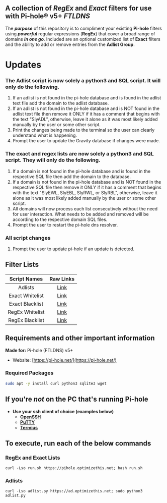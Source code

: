 ## A collection of *RegEx* and *Exact* filters for use with Pi-hole® v5+ *FTLDNS*

The ***purpose*** of this repository is to compliment your existing **Pi-hole** filters using ***powerful*** regular expressions (**RegEx**) that cover a broad range of domains ***in one go***. Included are an optional customized list of **Exact** filters and the ability to add or remove entries from the **Adlist Group**.

# Updates
### The Adlist script is now solely a python3 and SQL script. It will only do the following.
  1. If an adlist is not found in the pi-hole database and is found in the adlist text file add the domain to the adlist database.
  2. If an adlist is not found in the pi-hole database and is NOT found in the adlist text file then remove it ONLY if it has a comment that begins with the text "SlyADL", otherwise, leave it alone as it was most likely added manually by the user or some other script.
  3. Print the changes being made to the terminal so the user can clearly understand what is happening.
  4. Prompt the user to update the Gravity database if changes were made.
### The exact and regex lists are now solely a python3 and SQL script. They will only do the following.
  1. If a domain is not found in the pi-hole database and is found in the respective SQL file then add the domain to the database.
  2. If a domain is not found in the pi-hole database and is NOT found in the respective SQL file then remove it ONLY if it has a comment that begins with the text "SlyEWL, SlyEBL, SlyRWL, or SlyRBL", otherwise, leave it alone as it was most likely added manually by the user or some other script.
  3. All domains will now process each list consecutively without the need for user interaction. What needs to be added and removed will be according to the respective domain SQL files.
  4. Prompt the user to restart the pi-hole dns resolver.
### All script changes
  1. Prompt the user to update pi-hole if an update is detected.

## Filter Lists

| Script Names | Raw Links |
| :----: | :----: |
| Adlists | [Link](https://raw.githubusercontent.com/slyfox1186/pihole-regex/main/domains/adlists.txt) |
| Exact Whitelist | [Link](https://raw.githubusercontent.com/slyfox1186/pihole-regex/main/domains/exact-whitelist.sql) |
| Exact Blacklist | [Link](https://raw.githubusercontent.com/slyfox1186/pihole-regex/main/domains/exact-blacklist.sql) |
| RegEx Whitelist | [Link](https://raw.githubusercontent.com/slyfox1186/pihole-regex/main/domains/regex-whitelist.sql) |
| RegEx Blacklist | [Link](https://raw.githubusercontent.com/slyfox1186/pihole-regex/main/domains/regex-blacklist.sql) |

## Requirements and other important information
**Made for:** Pi-hole (FTLDNS) v5+
  - Website: [https://pi-hole.net/](https://pi-hole.net/)

### Required Packages
```bash
sudo apt -y install curl python3 sqlite3 wget
```

## If you're *not* on the PC that's running Pi-hole
* **Use your ssh client of choice (examples below)**
  - **[OpenSSH](https://www.openssh.com/)**
  - **[PuTTY](https://www.putty.org/)**
  - **[Termius](https://termius.com/)**

## To execute, run each of the below commands

### RegEx and Exact Lists
```
curl -Lso run.sh https://pihole.optimizethis.net; bash run.sh
```
### Adlists
```
curl -Lso adlist.py https://ad.optimizethis.net; sudo python3 adlist.py
```
